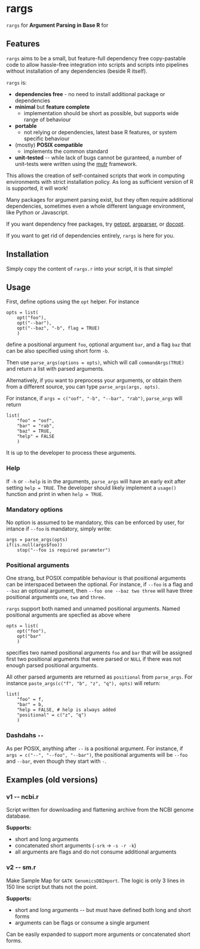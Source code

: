 # rargs

`rargs` for **Argument Parsing in Base R** for

## Features

`rargs` aims to be a small, but feature-full dependency free copy-pastable code
to allow hassle-free integration into scripts and scripts into pipelines
without installation of any dependencies (beside R itself).

`rargs` is:

* **dependencies free** - no need to install additional package or dependencies
* **minimal** but **feature complete**
    - implementation should be short as possible, but supports wide range of behaviour
* **portable**
    - not relying or dependencies, latest base R features, or system specific behaviour
* (mostly) **POSIX compatible**
    - implements the common standard
* **unit-tested** -- while lack of bugs cannot be guranteed, a number of unit-tests were written using the [mutr](https://github.com/J-Moravec/mutr) framework.

This allows the creation of self-contained scripts that work in computing environments
with strict installation policy. As long as sufficient version of R is supported, it will work!

Many packages for argument parsing exist, but they often require additional dependencies, sometimes even a whole different language environment, like Python or Javascript.

If you want dependency free packages, try [getopt](https://cran.r-project.org/web/packages/getopt/index.html), [argparser](https://cran.r-project.org/web/packages/argparser/index.html), or [docopt](https://cran.r-project.org/web/packages/docopt/index.html).

If you want to get rid of dependencies entirely, `rargs` is here for you.

## Installation

Simply copy the content of `rargs.r` into your script, it is that simple!

## Usage

First, define options using the `opt` helper. For instance

```
opts = list(
    opt("foo"),
    opt("--bar"),
    opt("--baz", "-b", flag = TRUE)
    )
```

define a positional argument `foo`, optional argument `bar`,
and a flag `baz` that can be also specified using short form `-b`.

Then use `parse_args(options = opts)`, which will call `commandArgs(TRUE)` and return a list with parsed arguments.

Alternatively, if you want to preprocess your arguments, or obtain them from a different source,
you can type `parse_args(args, opts)`.

For instance, if `args = c("oof", "-b", "--bar", "rab")`, `parse_args` will return

```
list(
    "foo" = "oof",
    "bar" = "rab",
    "baz" = TRUE,
    "help" = FALSE
    )
```

It is up to the developer to process these arguments.

### Help

If `-h` or `--help` is in the arguments, `parse_args` will have an early exit after setting `help = TRUE`. The developer should likely implement a `usage()` function and print in when `help = TRUE`.

### Mandatory options

No option is assumed to be mandatory, this can be enforced by user, for intance if `--foo` is mandatory, simply write:

```
args = parse_args(opts)
if(is.null(args$foo))
    stop("--foo is required parameter")
```


### Positional arguments

One strang, but POSIX compatible behaviour is that positional arguments can be interspaced between the optional. For instance, if `--foo` is a flag and `--baz` an optional argument, then
`--foo one --baz two three` will have three positional arguments `one`, `two` and `three`.

`rargs` support both named and unnamed positional arguments.
Named positional arguments are specfied as above where

```
opts = list(
    opt("foo"),
    opt("bar"
    )
```

specifies two named positional arguments `foo` and `bar` that will be assigned first two positional arguments that were parsed or `NULL` if there was not enough parsed positional arguments.

All other parsed arguments are returned as `positional` from `parse_args`. For instance `paste_args(c("f", "b", "z", "q"), opts)` will return:

```
list(
    "foo" = f,
    "bar" = b,
    "help = FALSE, # help is always added
    "positional" = c("z", "q")
    )
```

### Dashdahs `--`

As per POSIX, anything after `--` is a positional argument.
For instance, if `args = c("--", "--foo", "--bar")`, the positional arguments will be `--foo` and `--bar`, even though they start with `-`.

## Examples (old versions)

### v1 -- ncbi.r

Script written for downloading and flattening archive from the NCBI genome database.

**Supports:**

* short and long arguments
* concatenated short arguments (`-srk` -> `-s -r -k`)
* all arguments are flags and do not consume additional arguments

### v2 -- sm.r

Make Sample Map for `GATK GenomicsDBImport`.
The logic is only 3 lines in 150 line script but thats not the point.

**Supports:**

* short and long arguments -- but must have defined both long and short forms
* arguments can be flags or consume a single argument

Can be easily expanded to support more arguments or concatenated short forms.
